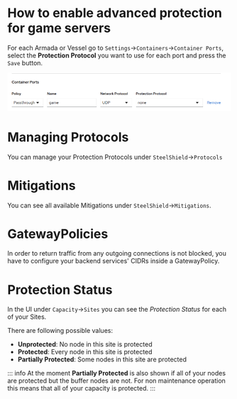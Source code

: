 # How to enable advanced protection for game servers

For each Armada or Vessel go to `Settings`->`Containers`->`Container Ports`, select the **Protection Protocol** you want to use for each port and press the `Save` button.

![Ports](images/ports.png)


# Managing Protocols
You can manage your Protection Protocols under `SteelShield`->`Protocols`


# Mitigations

You can see all available Mitigations under `SteelShield`->`Mitigations`.


# GatewayPolicies

In order to return traffic from any outgoing connections is not blocked, you have to configure your backend services' CIDRs inside a GatewayPolicy.

# Protection Status
In the UI under `Capacity`->`Sites` you can see the *Protection Status* for each of your Sites.

There are following possible values:

- **Unprotected**: No node in this site is protected
- **Protected**: Every node in this site is protected
- **Partially Protected**: Some nodes in this site are protected

::: info
At the moment **Partially Protected** is also shown if all of your nodes are protected but the buffer nodes are not.
For non maintenance operation this means that all of your capacity is protected.
:::
